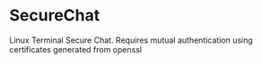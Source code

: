 # SecureChat
Linux Terminal Secure Chat. Requires mutual authentication using certificates generated from openssl
